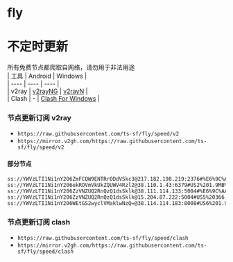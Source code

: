 # fly
# 不定时更新
所有免费节点都爬取自网络，请勿用于非法用途  
|  工具  | Android  | Windows  |  
|  ----  | ----   | ----  |  
| v2ray  | [v2rayNG](https://github.com/2dust/v2rayNG/releases) | [v2rayN](https://github.com/2dust/v2rayN/releases) |  
| Clash  | - | [Clash For Windows](https://github.com/2dust/clashN/releases) | 
  
### 节点更新订阅  v2ray
- `https://raw.githubusercontent.com/ts-sf/fly/speed/v2`  
- `https://mirror.v2gh.com/https://raw.githubusercontent.com/ts-sf/fly/speed/v2`  

#### 部分节点  
``` 
ss://YWVzLTI1Ni1nY206ZmFCQW9ENTRrODdVSkc3@217.182.198.219:2376#%E6%9C%AA%E7%9F%A53%201.8MB%2Fs
ss://YWVzLTI1Ni1nY206ekROVmVkUkZQUWV4Rzl2@38.110.1.43:6379#US2%201.9MB%2Fs
ss://YWVzLTI1Ni1nY206ZzVNZUQ2RnQzQ1dsSklk@38.111.114.133:5004#%E6%9C%AA%E7%9F%A59%201.9MB%2Fs
ss://YWVzLTI1Ni1nY206ZzVNZUQ2RnQzQ1dsSklk@15.204.87.222:5004#US5%20366.5KB%2Fs
ss://YWVzLTI1Ni1nY206WEtGS2wyclVMaklwNzQ=@38.114.114.183:8008#US6%201.9MB%2Fs
```
### 节点更新订阅  clash
- `https://raw.githubusercontent.com/ts-sf/fly/speed/clash`  
- `https://mirror.v2gh.com/https://raw.githubusercontent.com/ts-sf/fly/speed/clash`  


